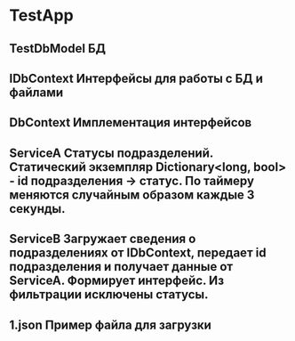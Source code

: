 # TestApp
## TestDbModel     БД
## IDbContext      Интерфейсы для работы с БД и файлами
## DbContext       Имплементация интерфейсов

## ServiceA        Статусы подразделений. Статический экземпляр Dictionary<long, bool> - id подразделения -> статус. По таймеру меняются случайным образом каждые 3 секунды.
## ServiceB        Загружает сведения о подразделениях от IDbContext, передает id подразделения и получает данные от ServiceA. Формирует интерфейс. Из фильтрации исключены статусы.


## 1.json          Пример файла для загрузки
